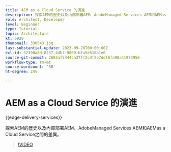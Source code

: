```yaml
---
title: AEM as a Cloud Service 的演進
description: 探索AEM的歷史以及內部部署AEM、AdobeManaged Services AEM和AEMas a Cloud Service之間的差異。
role: Architect, Developer
level: Beginner
type: Tutorial
topic: Architecture
kt: 6920
thumbnail: 330543.jpg
last-substantial-update: 2023-09-26T00:00:00Z
exl-id: 32390a8d-8257-44b7-9009-bfa5e518a1e0
source-git-commit: 2683af5444ca37ff2c4f2e7ddf6fa98a41973956
workflow-type: tm+mt
source-wordcount: '58'
ht-degree: 24%

---
```


# AEM as a Cloud Service 的演進

{{edge-delivery-services}}

探索AEM的歷史以及內部部署AEM、AdobeManaged Services AEM和AEMas a Cloud Service之間的差異。

>[!VIDEO](https://video.tv.adobe.com/v/330543?quality=12&learn=on)
